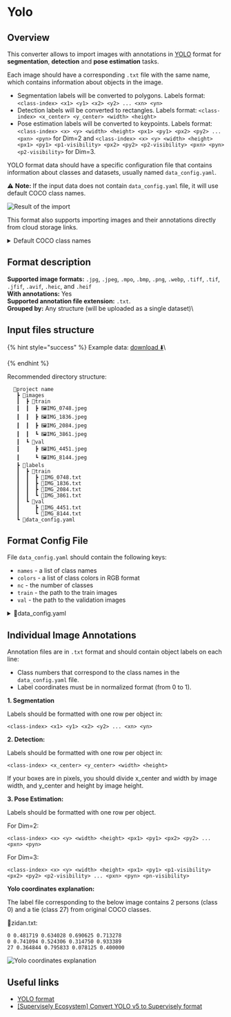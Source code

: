 # Yolo

## Overview

This converter allows to import images with annotations in [YOLO](https://docs.ultralytics.com/datasets/detect/) format for **segmentation**, **detection** and **pose estimation** tasks.

Each image should have a corresponding `.txt` file with the same name, which contains information about objects in the image.


* Segmentation labels will be converted to polygons. Labels format: `<class-index> <x1> <y1> <x2> <y2> ... <xn> <yn>`
* Detection labels will be converted to rectangles. Labels format: `<class-index> <x_center> <y_center> <width> <height>`
* Pose estimation labels will be converted to keypoints. Labels format: `<class-index> <x> <y> <width> <height> <px1> <py1> <px2> <py2> ... <pxn> <pyn>` for Dim=2 and `<class-index> <x> <y> <width> <height> <px1> <py1> <p1-visibility> <px2> <py2> <p2-visibility> <pxn> <pyn> <p2-visibility>` for Dim=3.

YOLO format data should have a specific configuration file that contains information about classes and datasets, usually named `data_config.yaml`.

⚠️ **Note:** If the input data does not contain `data_config.yaml` file, it will use default COCO class names.

![Result of the import](images/yolo\_res.png)

This format also supports importing images and their annotations directly from cloud storage links.

<details>

<summary>Default COCO class names</summary>

```
names:
  [
    "person",
    "bicycle",
    "car",
    "motorcycle",
    "airplane",
    "bus",
    "train",
    "truck",
    "boat",
    "traffic light",
    "fire hydrant",
    "stop sign",
    "parking meter",
    "bench",
    "bird",
    "cat",
    "dog",
    "horse",
    "sheep",
    "cow",
    "elephant",
    "bear",
    "zebra",
    "giraffe",
    "backpack",
    "umbrella",
    "handbag",
    "tie",
    "suitcase",
    "frisbee",
    "skis",
    "snowboard",
    "sports ball",
    "kite",
    "baseball bat",
    "baseball glove",
    "skateboard",
    "surfboard",
    "tennis racket",
    "bottle",
    "wine glass",
    "cup",
    "fork",
    "knife",
    "spoon",
    "bowl",
    "banana",
    "apple",
    "sandwich",
    "orange",
    "broccoli",
    "carrot",
    "hot dog",
    "pizza",
    "donut",
    "cake",
    "chair",
    "couch",
    "potted plant",
    "bed",
    "dining table",
    "toilet",
    "tv",
    "laptop",
    "mouse",
    "remote",
    "keyboard",
    "cell phone",
    "microwave",
    "oven",
    "toaster",
    "sink",
    "refrigerator",
    "book",
    "clock",
    "vase",
    "scissors",
    "teddy bear",
    "hair drier",
    "toothbrush",
  ]

```

</details>

## Format description

**Supported image formats:** `.jpg`, `.jpeg`, `.mpo`, `.bmp`, `.png`, `.webp`, `.tiff`, `.tif`, `.jfif`, `.avif`, `.heic`, and `.heif`\
**With annotations:** Yes\
**Supported annotation file extension:** `.txt`.\
**Grouped by:** Any structure (will be uploaded as a single dataset)\


## Input files structure

{% hint style="success" %}
Example data: [download ⬇️](https://github.com/supervisely-ecosystem/import-wizard-docs/files/14919196/sample\_yolo.zip)\

{% endhint %}

Recommended directory structure:

```
  📂project name
   ┣ 📂images
   ┃  ┣ 📂train
   ┃  ┃  ┣ 🖼️IMG_0748.jpeg
   ┃  ┃  ┣ 🖼️IMG_1836.jpeg
   ┃  ┃  ┣ 🖼️IMG_2084.jpeg
   ┃  ┃  ┗ 🖼️IMG_3861.jpeg
   ┃  ┗ 📂val
   ┃     ┣ 🖼️IMG_4451.jpeg
   ┃     ┗ 🖼️IMG_8144.jpeg
   ┣ 📂labels
   ┃  ┣ 📂train
   ┃  ┃  ┣ 📜IMG_0748.txt
   ┃  ┃  ┣ 📜IMG_1836.txt
   ┃  ┃  ┣ 📜IMG_2084.txt
   ┃  ┃  ┗ 📜IMG_3861.txt
   ┃  ┗ 📂val
   ┃     ┣ 📜IMG_4451.txt
   ┃     ┗ 📜IMG_8144.txt
   ┗ 📜data_config.yaml
```

## Format Config File

File `data_config.yaml` should contain the following keys:

* `names` - a list of class names
* `colors` - a list of class colors in RGB format
* `nc` - the number of classes
* `train` - the path to the train images
* `val` - the path to the validation images

<details>

<summary>📜data_config.yaml</summary>

```yaml
names: [kiwi, lemon] # class names
colors: [[255, 1, 1], [1, 255, 1]] # class colors
nc: 2 # number of classes
train: ../lemons/images/train # path to train imgs (or "images/train")
val: ../lemons/images/val # path to val imgs (or "images/val")

# Keypoints (for pose estimation)
kpt_shape: [17, 3] # number of keypoints, number of dims (2 for x,y or 3 for x,y,visible)
```

</details>

## Individual Image Annotations

Annotation files are in `.txt` format and should contain object labels on each line:

* Class numbers that correspond to the class names in the `data_config.yaml` file.
* Label coordinates must be in normalized format (from 0 to 1).

**1. Segmentation**

Labels should be formatted with one row per object in:

```
<class-index> <x1> <y1> <x2> <y2> ... <xn> <yn>
```

**2. Detection:**

Labels should be formatted with one row per object in:

```
<class-index> <x_center> <y_center> <width> <height>
```

If your boxes are in pixels, you should divide x\_center and width by image width, and y\_center and height by image height.

**3. Pose Estimation:**

Labels should be formatted with one row per object.

For Dim=2:

```
<class-index> <x> <y> <width> <height> <px1> <py1> <px2> <py2> ... <pxn> <pyn>
```

For Dim=3:

```
<class-index> <x> <y> <width> <height> <px1> <py1> <p1-visibility> <px2> <py2> <p2-visibility> ... <pxn> <pyn> <pn-visibility>
```

**Yolo coordinates explanation:**

The label file corresponding to the below image contains 2 persons (class 0) and a tie (class 27) from original COCO classes.

📜zidan.txt:

```
0 0.481719 0.634028 0.690625 0.713278
0 0.741094 0.524306 0.314750 0.933389
27 0.364844 0.795833 0.078125 0.400000
```

![Yolo coordinates explanation](images/yolo\_coords.png)

## Useful links

* [YOLO format](https://docs.ultralytics.com/datasets/detect/)
* [\[Supervisely Ecosystem\] Convert YOLO v5 to Supervisely format](https://ecosystem.supervisely.com/apps/convert-yolov5-to-supervisely-format)
